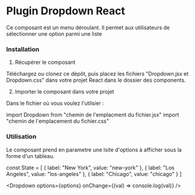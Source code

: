 # Plugin Dropdown React

Ce composant est un menu déroulant.
Il permet aux utilisateurs de sélectionner une option parmi une liste

### Installation ###

1. Récupérer le composant

Téléchargez ou clonez ce dépôt, puis placez les fichiers "Dropdown.jsx et  Dropdown.css" dans votre projet React dans le dossier des components.

2. Importer le composant dans votre projet

Dans le fichier où vous voulez l'utilsier :

import Dropdown from "chemin de l'emplacment du fichier.jsx"
import "chemin de l'emplacement du fichier.css"

### Utilisation ###

Le composant prend en parametre une lsite d'options à afficher sous la forme d'un tableau.

const State = [
  { label: "New York", value: "new-york" },
  { label: "Los Angeles", value: "los-angeles" },
  { label: "Chicago", value: "chicago" }
]

<Dropdown options={options} onChange={(val) => console.log(val)} />
